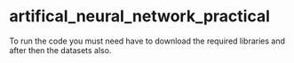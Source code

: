 # artifical_neural_network_practical

To run the code you must need have to download the required libraries and after then the datasets also.
